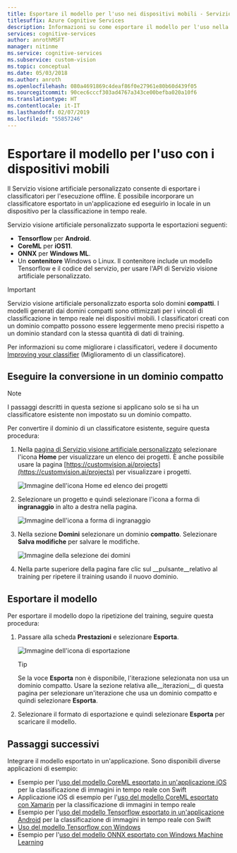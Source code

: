 ```yaml
---
title: Esportare il modello per l'uso nei dispositivi mobili - Servizio visione artificiale personalizzato
titlesuffix: Azure Cognitive Services
description: Informazioni su come esportare il modello per l'uso nella creazione di applicazioni per dispositivi mobili.
services: cognitive-services
author: anrothMSFT
manager: nitinme
ms.service: cognitive-services
ms.subservice: custom-vision
ms.topic: conceptual
ms.date: 05/03/2018
ms.author: anroth
ms.openlocfilehash: 080a4691869c4deaf86f0e27961e80b60d439f05
ms.sourcegitcommit: 90cec6cccf303ad4767a343ce00befba020a10f6
ms.translationtype: HT
ms.contentlocale: it-IT
ms.lasthandoff: 02/07/2019
ms.locfileid: "55857246"
---
```

# <a name="export-your-model-for-use-with-mobile-devices"></a>Esportare il modello per l'uso con i dispositivi mobili

Il Servizio visione artificiale personalizzato consente di esportare i classificatori per l'esecuzione offline. È possibile incorporare un classificatore esportato in un'applicazione ed eseguirlo in locale in un dispositivo per la classificazione in tempo reale. 

Servizio visione artificiale personalizzato supporta le esportazioni seguenti:

* __Tensorflow__ per __Android__.
* __CoreML__ per __iOS11__.
* __ONNX__ per __Windows ML__.
* Un __contenitore__ Windows o Linux. Il contenitore include un modello Tensorflow e il codice del servizio, per usare l'API di Servizio visione artificiale personalizzato. 

> [!IMPORTANT]
> Servizio visione artificiale personalizzato esporta solo domini __compatti__. I modelli generati dai domini compatti sono ottimizzati per i vincoli di classificazione in tempo reale nei dispositivi mobili. I classificatori creati con un dominio compatto possono essere leggermente meno precisi rispetto a un dominio standard con la stessa quantità di dati di training.
>
> Per informazioni su come migliorare i classificatori, vedere il documento [Improving your classifier](getting-started-improving-your-classifier.md) (Miglioramento di un classificatore).

## <a name="convert-to-a-compact-domain"></a>Eseguire la conversione in un dominio compatto

> [!NOTE]
> I passaggi descritti in questa sezione si applicano solo se si ha un classificatore esistente non impostato su un dominio compatto.
 
Per convertire il dominio di un classificatore esistente, seguire questa procedura:

1. Nella [pagina di Servizio visione artificiale personalizzato](https://customvision.ai) selezionare l'icona __Home__ per visualizzare un elenco dei progetti. È anche possibile usare la pagina [https://customvision.ai/projects](https://customvision.ai/projects) per visualizzare i progetti.

    ![Immagine dell'icona Home ed elenco dei progetti](./media/export-your-model/projects-list.png)

2. Selezionare un progetto e quindi selezionare l'icona a forma di __ingranaggio__ in alto a destra nella pagina.

    ![Immagine dell'icona a forma di ingranaggio](./media/export-your-model/gear-icon.png)

3. Nella sezione __Domini__ selezionare un dominio __compatto__. Selezionare __Salva modifiche__ per salvare le modifiche.

    ![Immagine della selezione dei domini](./media/export-your-model/domains.png)

4. Nella parte superiore della pagina fare clic sul __pulsante__relativo al training per ripetere il training usando il nuovo dominio.

## <a name="export-your-model"></a>Esportare il modello

Per esportare il modello dopo la ripetizione del training, seguire questa procedura:

1. Passare alla scheda **Prestazioni** e selezionare __Esporta__. 

    ![Immagine dell'icona di esportazione](./media/export-your-model/export.png)

    > [!TIP]
    > Se la voce __Esporta__ non è disponibile, l'iterazione selezionata non usa un dominio compatto. Usare la sezione relativa alle__iterazioni__ di questa pagina per selezionare un'iterazione che usa un dominio compatto e quindi selezionare __Esporta__.

2. Selezionare il formato di esportazione e quindi selezionare __Esporta__ per scaricare il modello.

## <a name="next-steps"></a>Passaggi successivi

Integrare il modello esportato in un'applicazione. Sono disponibili diverse applicazioni di esempio:

* Esempio per l'[uso del modello CoreML esportato in un'applicazione iOS](https://go.microsoft.com/fwlink/?linkid=857726) per la classificazione di immagini in tempo reale con Swift
* Applicazione iOS di esempio per l'[uso del modello CoreML esportato con Xamarin](https://github.com/xamarin/ios-samples/tree/master/ios11/CoreMLAzureModel) per la classificazione di immagini in tempo reale 
* Esempio per l'[uso del modello Tensorflow esportato in un'applicazione Android](https://github.com/Azure-Samples/cognitive-services-android-customvision-sample) per la classificazione di immagini in tempo reale con Swift 
* [Uso del modello Tensorflow con Windows](https://docs.microsoft.com/azure/cognitive-services/custom-vision-service/export-model-python)
* Esempio per l'[uso del modello ONNX esportato con Windows Machine Learning](https://azure.microsoft.com/resources/samples/cognitive-services-onnx-customvision-sample/)
